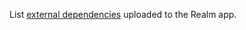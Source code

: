 List [external
dependencies](/realm/functions#std-label-external-dependencies) uploaded
to the Realm app.

